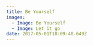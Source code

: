 ```yaml
---
title: Be Yourself
images:
  - Image: Be Yourself
  - Image: Let it go
date: 2017-05-01T18:09:40.649Z
---
```

